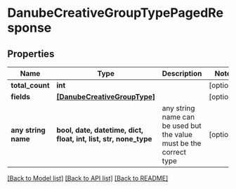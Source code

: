 # DanubeCreativeGroupTypePagedResponse


## Properties
Name | Type | Description | Notes
------------ | ------------- | ------------- | -------------
**total_count** | **int** |  | [optional] 
**fields** | [**[DanubeCreativeGroupType]**](DanubeCreativeGroupType.md) |  | [optional] 
**any string name** | **bool, date, datetime, dict, float, int, list, str, none_type** | any string name can be used but the value must be the correct type | [optional]

[[Back to Model list]](../README.md#documentation-for-models) [[Back to API list]](../README.md#documentation-for-api-endpoints) [[Back to README]](../README.md)


